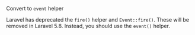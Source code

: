 Convert to `event` helper

Laravel has deprecated the `fire()` helper and `Event::fire()`.
These will be removed in Laravel 5.8. Instead, you should use
the `event()` helper.
